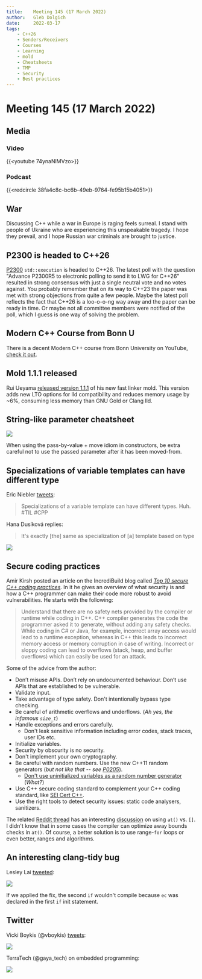 ```yaml
---
title:    Meeting 145 (17 March 2022)
author:   Gleb Dolgich
date:     2022-03-17
tags:
    - C++26
    - Senders/Receivers
    - Courses
    - Learning
    - mold
    - Cheatsheets
    - TMP
    - Security
    - Best practices
---
```


# Meeting 145 (17 March 2022)

## Media

### Video

{{<youtube 74ynaNlMVzo>}}

### Podcast

{{<redcircle 38fa4c8c-bc6b-49eb-9764-fe95b15b4051>}}

## War

Discussing C++ while a war in Europe is raging feels surreal. I stand with people of Ukraine who are experiencing this unspeakable tragedy. I hope they prevail, and I hope Russian war criminals are brought to justice.

## P2300 is headed to C++26

[P2300](https://wg21.link/P2300) `std::execution` is headed to C++26. The latest poll with the question "Advance P2300R5 to electronic polling to send it to LWG for C++26" resulted in strong consensus with just a single neutral vote and no votes against. You probably remember that on its way to C++23 the paper was met with strong objections from quite a few people. Maybe the latest poll reflects the fact that C++26 is a loo-o-o-ng way away and the paper can be ready in time. Or maybe not all committee members were notified of the poll, which I guess is one way of solving the problem.

## Modern C++ Course from Bonn U

There is a decent Modern C++ course from Bonn University on YouTube, [check it out](https://youtube.com/playlist?list=PLgnQpQtFTOGR50iIOtO36nK6aNPtVq98C).

## Mold 1.1.1 released

Rui Ueyama [released version 1.1.1](https://www.phoronix.com/scan.php?page=news_item&px=Mold-1.1.1-Released) of his new fast linker mold. This version adds new LTO options for lld compatibility and reduces memory usage by ~6%, consuming less memory than GNU Gold or Clang lld.

## String-like parameter cheatsheet

![](/img/string-like-params.png)

When using the pass-by-value + move idiom in constructors, be extra careful not to use the passed parameter after it has been moved-from.

## Specializations of variable templates can have different type

Eric Niebler [tweets](https://twitter.com/ericniebler/status/1501710180442013697):

> Specializations of a variable template can have different types. Huh. #TIL #CPP

Hana Dusíková replies:

> It's exactly [the] same as specialization of [a] template based on type

![](/img/niebler-var-tmpl-spec.jpeg)

## Secure coding practices

Amir Kirsh posted an article on the IncrediBuild blog called [_Top 10 secure C++ coding practices_](https://www.incredibuild.com/blog/top-10-secure-c-coding-practices). In it he gives an overview of what security is and how a C++ programmer can make their code more robust to avoid vulnerabilities. He starts with the following:

> Understand that there are no safety nets provided by the compiler or runtime while coding in C++.
C++ compiler generates the code the programmer asked it to generate, without adding any safety checks. While coding in C# or Java, for example, incorrect array access would lead to a runtime exception, whereas in C++ this leads to incorrect memory access or memory corruption in case of writing. Incorrect or sloppy coding can lead to overflows (stack, heap, and buffer overflows) which can easily be used for an attack.

Some of the advice from the author:

- Don’t misuse APIs. Don’t rely on undocumented behaviour. Don’t use APIs that are established to be vulnerable.
- Validate input.
- Take advantage of type safety. Don't intentionally bypass type checking.
- Be careful of arithmetic overflows and underflows. (*Ah yes, the infamous `size_t`*)
- Handle exceptions and errors carefully.
    - Don't leak sensitive information including error codes, stack traces, user IDs etc.
- Initialize variables.
- Security by obscurity is no security.
- Don't implement your own cryptography.
- Be careful with random numbers. Use the new C++11 random generators (*but not like that -- see [P0205](https://wg21.link/p0205r0)*).
    - [Don't use uninitialized variables as a random number generator](https://stackoverflow.com/q/31739792) (_What?_)
- Use C++ secure coding standard to complement your C++ coding standard, like [SEI Cert C++](https://resources.sei.cmu.edu/downloads/secure-coding/assets/sei-cert-cpp-coding-standard-2016-v01.pdf).
- Use the right tools to detect security issues: static code analysers, sanitizers.

The related [Reddit thread](https://www.reddit.com/r/cpp/comments/tejt3s/list_of_recommended_secure_c_coding_practices/) has an interesting [discussion](https://www.reddit.com/r/cpp/comments/tejt3s/list_of_recommended_secure_c_coding_practices/i0qcsx2/) on using `at()` vs. `[]`. I didn't know that in some cases the compiler can optimize away bounds checks in `at()`. Of course, a better solution is to use range-`for` loops or even better, ranges and algorithms.

## An interesting clang-tidy bug

Lesley Lai [tweeted](https://twitter.com/lesleylai6/status/1385087735002664961):

![](/img/clang-tidy-bad.jpeg)

If we applied the fix, the second `if` wouldn't compile because `ec` was declared in the first `if` init statement.

## Twitter

Vicki Boykis (@vboykis) [tweets](https://twitter.com/vboykis/status/1497254926673711107):

![](/img/senior-dev-hates.jpeg)

TerraTech (@gaya_tech) on embedded programming:

![](/img/mc-vs-fpga.jpeg)
